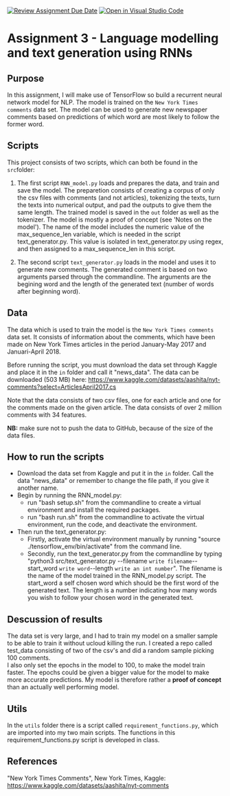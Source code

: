 [![Review Assignment Due Date](https://classroom.github.com/assets/deadline-readme-button-8d59dc4de5201274e310e4c54b9627a8934c3b88527886e3b421487c677d23eb.svg)](https://classroom.github.com/a/5f7lMH9Y)
[![Open in Visual Studio Code](https://classroom.github.com/assets/open-in-vscode-c66648af7eb3fe8bc4f294546bfd86ef473780cde1dea487d3c4ff354943c9ae.svg)](https://classroom.github.com/online_ide?assignment_repo_id=10586695&assignment_repo_type=AssignmentRepo)
# Assignment 3 - Language modelling and text generation using RNNs

## Purpose
In this assignment, I will make use of TensorFlow so build a recurrent neural network model for NLP. The model is trained on the ```New York Times comments```  data set. The model can be used to generate new newspaper comments based on predictions of which word are most likely to follow the former word.

## Scripts
This project consists of two scripts, which can both be found in the ```src```folder: 

1) The first script ```RNN_model.py``` loads and prepares the data, and train and save the model. The preparetion consists of creating a corpus of only the csv files with comments (and not articles), tokenizing the texts, turn the texts into numerical output, and pad the outputs to give them the same length.  The trained model is saved in the ```out``` folder as well as the tokenizer. The model is mostly a proof of concept (see 'Notes on the model'). The name of the model includes the numeric value of the max_sequence_len variable, which is needed in the script text_generator.py. This value is isolated in text_generator.py using regex, and then assigned to a max_sequence_len in this script. 
 
2) The second script ```text_generator.py``` loads in the model and uses it to generate new comments. The generated comment is based on two arguments parsed through the commandline. The arguments are the begining word and the length of the generated text (number of words after beginning word). 

## Data
The data which is used to train the model is the ```New York Times comments```  data set. It consists of information about the comments, which have been made on New York Times articles in the period January-May 2017 and Januari-April 2018. 

Before running the script, you must download the data set through Kaggle and place it in the ```in``` folder and call it "news_data". The data can be downloaded (503 MB) here: https://www.kaggle.com/datasets/aashita/nyt-comments?select=ArticlesApril2017.cs

Note that the data consists of two csv files, one for each article and one for the comments made on the given article. The data consists of over 2 million comments with 34 features.

__NB:__ make sure not to push the data to GitHub, because of the size of the data files.

## How to run the scripts
- Download the data set from Kaggle and put it in the ```in``` folder. Call the data "news_data" or remember to change the file path, if you give it another name. 
- Begin by running the RNN_model.py:
    - run "bash setup.sh" from the commandline to create a virtual environment and install the required packages.
    - run "bash run.sh" from the commandline to activate the virtual environment, run the code, and deactivate the environment. 
- Then run the text_generator.py:
    - Firstly, activate the virtual environment manually by running "source ./tensorflow_env/bin/activate" from the command line. 
    - Secondly, run the text_generator.py from the commandline by typing "python3 src/text_generator.py --filename ```write filename```-- start_word ```write word```--length ```write an int number```". The filename is the name of the model trained in the RNN_model.py script. The start_word a self chosen word which should be the first word of the generated text. The length is a number indicating how many words you wish to follow your chosen word in the generated text. 

## Descussion of results
The data set is very large, and I had to train my model on a smaller sample to be able to train it without ucloud killing the run. I created a repo called test_data consisting of two of the csv's and did a random sample picking 100 comments.  
I also only set the epochs in the model to 100, to make the model train faster. The epochs could be given a bigger value for the model to make more accurate predictions. My model is therefore rather a __proof of concept__ than an actually well performing model.

## Utils
In the ```utils``` folder there is a script called ```requirement_functions.py```, which are imported into my two main scripts. The functions in this requirement_functions.py script is developed in class.

## References
"New York Times Comments", New York Times, Kaggle: https://www.kaggle.com/datasets/aashita/nyt-comments 
